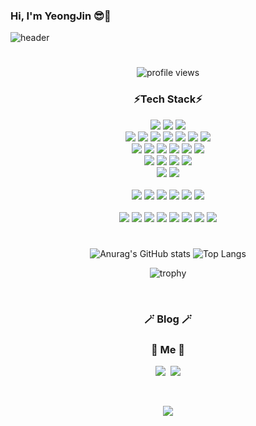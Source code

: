 ### Hi, I'm YeongJin 😎💜
![header](https://capsule-render.vercel.app/api?type=soft&color=auto&height=100&section=header&text=KimYeongJin&fontSize=60&animation=twinkling)

#

<!--
Here are some ideas to get you started:
- 🔭 I’m currently working on ...
- 🌱 I’m currently learning ...
- 👯 I’m looking to collaborate on ...
- 🤔 I’m looking for help with ...
- 💬 Ask me about ...
- 📫 How to reach me: ...
- 😄 Pronouns: ...
- ⚡ Fun fact: ...
-->

<div align="center">

![profile views](https://komarev.com/ghpvc/?username=MDandersonm&color=blue)  
### ⚡Tech Stack⚡
<img src="https://img.shields.io/badge/HTML-E34F26?style=for-the-badge&logo=html5&logoColor=ffffff"/>
<img src="https://img.shields.io/badge/CSS-1572B6?style=for-the-badge&logo=css3&logoColor=white"/>
<img src="https://img.shields.io/badge/JavScript-f7df1e?style=for-the-badge&logo=JavaScript&logoColor=white"/>
<!-- <img src="https://img.shields.io/badge/jQuery-0769AD?style=for-the-badge&logo=jQuery&logoColor=white"/> -->
 
 <br>
 <img src="https://img.shields.io/badge/Bootstrap-7952B3?style=for-the-badge&logo=Bootstrap&logoColor=white"/>
 <img src="https://img.shields.io/badge/Vue.js-4FC08D?style=for-the-badge&logo=Vue.js&logoColor=ffffff"/>
 <img src="https://img.shields.io/badge/Vuetify-1867c0?style=for-the-badge&logo=Vuetify&logoColor=ffffff"/>
 <img src="https://img.shields.io/badge/React-61dafb?style=for-the-badge&logo=React&logoColor=ffffff"/>
 <img src="https://img.shields.io/badge/Redux-764ABC?style=for-the-badge&logo=Redux&logoColor=ffffff"/>
 <img src="https://img.shields.io/badge/TypeScript-3178C6?style=for-the-badge&logo=TypeScript&logoColor=ffffff"/> 
 <img src="https://img.shields.io/badge/MUI-007FFF?style=for-the-badge&logo=MUI&logoColor=ffffff"/>
 

 <br>
<img src="https://img.shields.io/badge/Java-a80022?style=for-the-badge&logo=Java&logoColor=ffffff"/>
<img src="https://img.shields.io/badge/JSP/Servlet-ff9e0f?style=for-the-badge&logo=JSP/Servlet&logoColor=ffffff"/>
<img src="https://img.shields.io/badge/Spring-6DB33F?style=for-the-badge&logo=Spring&logoColor=ffffff"/>
<img src="https://img.shields.io/badge/Spring Boot-f4d159?style=for-the-badge&logo=Spring Boot&logoColor=181717"/>
<img src="https://img.shields.io/badge/JPA-9916ec?style=for-the-badge&logo=JPA&logoColor=ffffff"/>
<img src="https://img.shields.io/badge/MyBatis-ff9e0f?style=for-the-badge&logo=MyBatis&logoColor=ffffff"/>
<!-- <img src="https://img.shields.io/badge/Hibernate-59666C?style=for-the-badge&logo=Hibernate&logoColor=ffffff"/> -->
 <!-- <img src="https://img.shields.io/badge/JUnit5-25A162?style=for-the-badge&logo=JUnit5&logoColor=ffffff"/> -->
 
 <br>

 
<img src="https://img.shields.io/badge/MySQL-4479A1?style=for-the-badge&logo=MySQL&logoColor=ffffff"/>
<img src="https://img.shields.io/badge/Oracle-f80000?style=for-the-badge&logo=Oracle&logoColor=ffffff"/>
 <img src="https://img.shields.io/badge/MariaDB-003545?style=for-the-badge&logo=MariaDB&logoColor=ffffff"/>
<img src="https://img.shields.io/badge/Redis-DC382D?style=for-the-badge&logo=Redis&logoColor=ffffff"/>
<br/> 
 
 <img src="https://img.shields.io/badge/Python-3776AB?style=for-the-badge&logo=Python&logoColor=ffffff"/>
  <img src="https://img.shields.io/badge/Flutter-02569B?style=for-the-badge&logo=Flutter&logoColor=ffffff"/>
 <!-- <img src="https://img.shields.io/badge/Pandas-150458?style=for-the-badge&logo=Pandas&logoColor=ffffff"/> -->
 <!-- <img src="https://img.shields.io/badge/scikit learn-f7931e?style=for-the-badge&logo=scikit-learn&logoColor=ffffff"/> -->
  <!-- <img src="https://img.shields.io/badge/Jupyter Notebook-F37626?style=for-the-badge&logo=Jupyter&logoColor=ffffff"/> -->
 <br>
 
 <!-- <img src="https://img.shields.io/badge/R-276DC3?style=for-the-badge&logo=R&logoColor=ffffff"/>-->
<!-- <img src="https://img.shields.io/badge/RStudio-75AADB?style=for-the-badge&logo=RStudio&logoColor=ffffff"/> -->
 <br>
 
 <img src="https://img.shields.io/badge/Linux-fcc624?style=for-the-badge&logo=Linux&logoColor=white"/>
<!--  <img src="https://img.shields.io/badge/VirtualBox-183a61?style=for-the-badge&logo=VirtualBox&logoColor=white"/>-->
 <img src="https://img.shields.io/badge/Docker-2496ed?style=for-the-badge&logo=Docker&logoColor=ffffff"/>
 <!--  <img src="https://img.shields.io/badge/Kubernetes-326ce5?style=for-the-badge&logo=Kubernetes&logoColor=ffffff"/> -->
 <img src="https://img.shields.io/badge/Amazon AWS-ff4f8b?style=for-the-badge&logo=Amazon AWS&logoColor=ffffff"/>
  <img src="https://img.shields.io/badge/Amazon EC2-ff9900?style=for-the-badge&logo=Amazon EC2&logoColor=ffffff"/>
  <img src="https://img.shields.io/badge/Amazon S3-569A31?style=for-the-badge&logo=Amazon S3&logoColor=ffffff"/>
  <img src="https://img.shields.io/badge/Amazon RDS-527FFF?style=for-the-badge&logo=Amazon RDS&logoColor=ffffff"/>
 
 <br>
  <!--<img src="https://img.shields.io/badge/Visual Studio Code-007ACC?style=for-the-badge&logo=Visual Studio Code&logoColor=ffffff"/>-->
 <!-- <img src="https://img.shields.io/badge/IntelliJ IDEA-000000?style=for-the-badge&logo=IntelliJ IDEA&logoColor=ffffff"/> -->
<!--<img src="https://img.shields.io/badge/Eclipse IDE-2c2255?style=for-the-badge&logo=Eclipse IDE&logoColor=ffffff"/>  -->
<!--<img src="https://img.shields.io/badge/PyCharm-000000?style=for-the-badge&logo=PyCharm IDEA&logoColor=ffffff"/>  -->

 <br>
<img src="https://img.shields.io/badge/GitHub Actions-2088FF?style=for-the-badge&logo=GitHub Actions&logoColor=ffffff"/>
 <img src="https://img.shields.io/badge/GitHub-a3a3a3?style=for-the-badge&logo=GitHub&logoColor=181717"/>
<img src="https://img.shields.io/badge/GitHubDesktop-662a81?style=for-the-badge&logo=GitHub&logoColor=ffffff"/>
 <img src="https://img.shields.io/badge/GitKraken-179287?style=for-the-badge&logo=GitKraken&logoColor=181717"/>
 <img src="https://img.shields.io/badge/GitLab-fc6d26?style=for-the-badge&logo=GitLab&logoColor=ffffff"/>
 <img src="https://img.shields.io/badge/Sourcetree-0052cc?style=for-the-badge&logo=Sourcetree&logoColor=ffffff"/>
<img src="https://img.shields.io/badge/Notion-000000?style=for-the-badge&logo=Notion&logoColor=ffffff"/>
<img src="https://img.shields.io/badge/Slack-4A154B?style=for-the-badge&logo=Slack&logoColor=ffffff"/>
 
 
#
![Anurag's GitHub stats](https://github-readme-stats.vercel.app/api?username=MDandersonm&count_private=true&theme=buefy&show_icons=true) ![Top Langs](https://github-readme-stats.vercel.app/api/top-langs/?username=MDandersonm&layout=compact&theme=vue)

![trophy](https://github-profile-trophy.vercel.app/?username=MDandersonm&theme=dracula&column=6)

 
 
 <br>

<h3 align="center">🪄 Blog 🪄</h3>

<div align="center" style="text-align:center">
  
<!--   [![Velog's GitHub stats](https://velog-readme-stats.vercel.app/api?name=)](https://velog.io/@)
  [![Velog's GitHub stats](https://velog-readme-stats.vercel.app/api?name=)](https://velog.io/@) -->
</div>
 
 <h3 align="center"> 🧸 Me 🧸 </h3>
<p align="center">
  <a href="#"><img src="https://img.shields.io/badge/Tech%20Blog-11B48A?style=flat-square&logo=Vimeo&logoColor=white&link=#"/></a>&nbsp
  <a href="#"><img src="https://img.shields.io/badge/Gmail-d14836?style=flat-square&logo=Gmail&logoColor=white&link=#"/></a>
</p>
<br>

<p align="center">
  <a href="https://hits.seeyoufarm.com"><img src="https://hits.seeyoufarm.com/api/count/incr/badge.svg?url=https%3A%2F%2Fgithub.com%2FMDandersonm&count_bg=%23ED6DA3&title_bg=%2386757E&icon=github.svg&icon_color=%23E1DEDE&title=hits&edge_flat=false"/></a>
</p>
  
<br>
</div>
